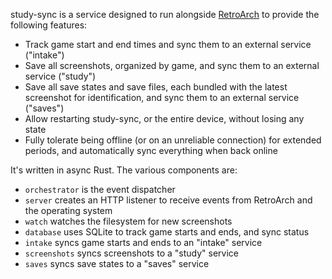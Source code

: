 study-sync is a service designed to run alongside [RetroArch](https://www.retroarch.com) to provide the following features:

- Track game start and end times and sync them to an external service ("intake")
- Save all screenshots, organized by game, and sync them to an external service ("study")
- Save all save states and save files, each bundled with the latest screenshot for identification, and sync them to an external service ("saves")
- Allow restarting study-sync, or the entire device, without losing any state
- Fully tolerate being offline (or on an unreliable connection) for extended periods, and automatically sync everything when back online

It's written in async Rust. The various components are:

- `orchestrator` is the event dispatcher
- `server` creates an HTTP listener to receive events from RetroArch and the operating system
- `watch` watches the filesystem for new screenshots
- `database` uses SQLite to track game starts and ends, and sync status
- `intake` syncs game starts and ends to an "intake" service
- `screenshots` syncs screenshots to a "study" service
- `saves` syncs save states to a "saves" service

